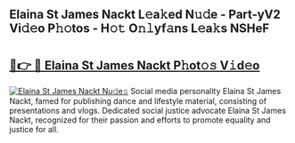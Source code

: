 ## Elaina St James Nackt L𝚎a𝚔ed N𝚞𝚍e - Part-yV2 Vi𝚍𝚎o P𝚑𝚘tos - H𝚘𝚝 O𝚗𝚕yf𝚊ns L𝚎a𝚔s NSHeF

# <h2><a href="http://kfedta3.oniu.top/?m=Elaina+St+James+Nackt">🔗👉 🔴 Elaina St James Nackt P𝚑ot𝚘𝚜 V𝚒d𝚎o</a></h2>

[![Elaina St James Nackt Nu𝚍e𝚜](https://i.imgur.com/0qMVB7G.gif)](http://kfedta3.oniu.top/?m=Elaina+St+James+Nackt)
Social media personality Elaina St James Nackt, famed for publishing dance and lifestyle material, consisting of presentations and vlogs. Dedicated social justice advocate Elaina St James Nackt, recognized for their passion and efforts to promote equality and justice for all.  
